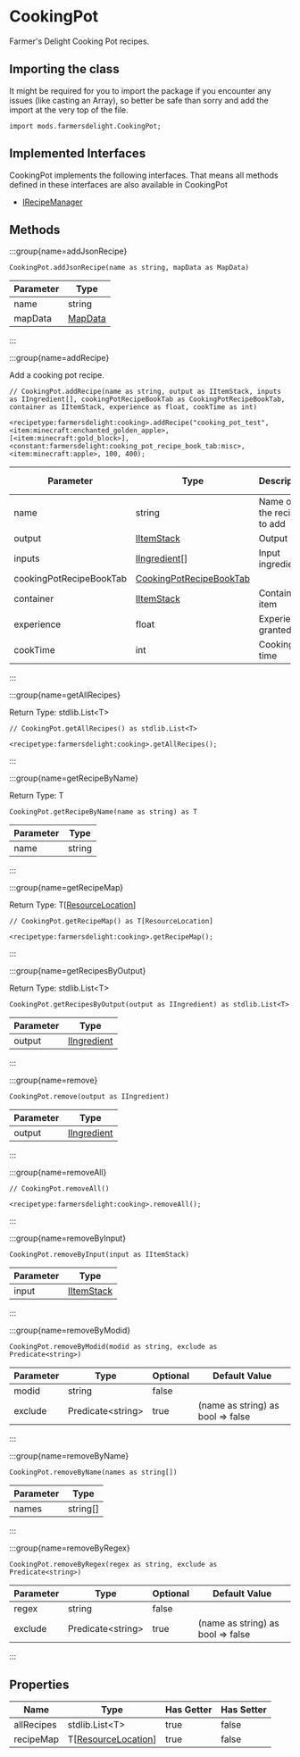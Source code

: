 # CookingPot

Farmer's Delight Cooking Pot recipes.

## Importing the class

It might be required for you to import the package if you encounter any issues (like casting an Array), so better be safe than sorry and add the import at the very top of the file.
```zenscript
import mods.farmersdelight.CookingPot;
```


## Implemented Interfaces
CookingPot implements the following interfaces. That means all methods defined in these interfaces are also available in CookingPot

- [IRecipeManager](/vanilla/api/recipe/manager/IRecipeManager)

## Methods

:::group{name=addJsonRecipe}

```zenscript
CookingPot.addJsonRecipe(name as string, mapData as MapData)
```

| Parameter |                 Type                 |
|-----------|--------------------------------------|
| name      | string                               |
| mapData   | [MapData](/vanilla/api/data/MapData) |


:::

:::group{name=addRecipe}

Add a cooking pot recipe.

```zenscript
// CookingPot.addRecipe(name as string, output as IItemStack, inputs as IIngredient[], cookingPotRecipeBookTab as CookingPotRecipeBookTab, container as IItemStack, experience as float, cookTime as int)

<recipetype:farmersdelight:cooking>.addRecipe("cooking_pot_test", <item:minecraft:enchanted_golden_apple>, [<item:minecraft:gold_block>], <constant:farmersdelight:cooking_pot_recipe_book_tab:misc>, <item:minecraft:apple>, 100, 400);
```

|        Parameter        |                                  Type                                   |        Description        | Optional | Default Value |
|-------------------------|-------------------------------------------------------------------------|---------------------------|----------|---------------|
| name                    | string                                                                  | Name of the recipe to add | false    |               |
| output                  | [IItemStack](/vanilla/api/item/IItemStack)                              | Output item               | false    |               |
| inputs                  | [IIngredient](/vanilla/api/ingredient/IIngredient)[]                    | Input ingredients         | false    |               |
| cookingPotRecipeBookTab | [CookingPotRecipeBookTab](/mods/FarmersDelight/CookingPotRecipeBookTab) |                           | true     |               |
| container               | [IItemStack](/vanilla/api/item/IItemStack)                              | Container item            | true     |               |
| experience              | float                                                                   | Experience granted        | true     | 0.0           |
| cookTime                | int                                                                     | Cooking time              | true     | 200           |


:::

:::group{name=getAllRecipes}

Return Type: stdlib.List&lt;T&gt;

```zenscript
// CookingPot.getAllRecipes() as stdlib.List<T>

<recipetype:farmersdelight:cooking>.getAllRecipes();
```

:::

:::group{name=getRecipeByName}

Return Type: T

```zenscript
CookingPot.getRecipeByName(name as string) as T
```

| Parameter |  Type  |
|-----------|--------|
| name      | string |


:::

:::group{name=getRecipeMap}

Return Type: T[[ResourceLocation](/vanilla/api/resource/ResourceLocation)]

```zenscript
// CookingPot.getRecipeMap() as T[ResourceLocation]

<recipetype:farmersdelight:cooking>.getRecipeMap();
```

:::

:::group{name=getRecipesByOutput}

Return Type: stdlib.List&lt;T&gt;

```zenscript
CookingPot.getRecipesByOutput(output as IIngredient) as stdlib.List<T>
```

| Parameter |                        Type                        |
|-----------|----------------------------------------------------|
| output    | [IIngredient](/vanilla/api/ingredient/IIngredient) |


:::

:::group{name=remove}

```zenscript
CookingPot.remove(output as IIngredient)
```

| Parameter |                        Type                        |
|-----------|----------------------------------------------------|
| output    | [IIngredient](/vanilla/api/ingredient/IIngredient) |


:::

:::group{name=removeAll}

```zenscript
// CookingPot.removeAll()

<recipetype:farmersdelight:cooking>.removeAll();
```

:::

:::group{name=removeByInput}

```zenscript
CookingPot.removeByInput(input as IItemStack)
```

| Parameter |                    Type                    |
|-----------|--------------------------------------------|
| input     | [IItemStack](/vanilla/api/item/IItemStack) |


:::

:::group{name=removeByModid}

```zenscript
CookingPot.removeByModid(modid as string, exclude as Predicate<string>)
```

| Parameter |          Type           | Optional |           Default Value           |
|-----------|-------------------------|----------|-----------------------------------|
| modid     | string                  | false    |                                   |
| exclude   | Predicate&lt;string&gt; | true     | (name as string) as bool => false |


:::

:::group{name=removeByName}

```zenscript
CookingPot.removeByName(names as string[])
```

| Parameter |   Type   |
|-----------|----------|
| names     | string[] |


:::

:::group{name=removeByRegex}

```zenscript
CookingPot.removeByRegex(regex as string, exclude as Predicate<string>)
```

| Parameter |          Type           | Optional |           Default Value           |
|-----------|-------------------------|----------|-----------------------------------|
| regex     | string                  | false    |                                   |
| exclude   | Predicate&lt;string&gt; | true     | (name as string) as bool => false |


:::


## Properties

|    Name    |                             Type                              | Has Getter | Has Setter |
|------------|---------------------------------------------------------------|------------|------------|
| allRecipes | stdlib.List&lt;T&gt;                                          | true       | false      |
| recipeMap  | T[[ResourceLocation](/vanilla/api/resource/ResourceLocation)] | true       | false      |

